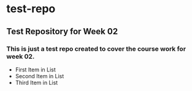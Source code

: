 # test-repo
## Test Repository for Week 02
### This is just a test repo created to cover the course work for week 02.

* First Item in List
* Second Item in List
* Third Item in List
